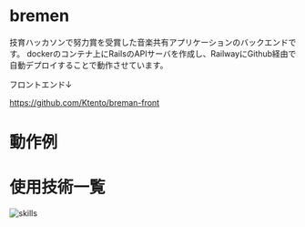 # bremen

技育ハッカソンで努力賞を受賞した音楽共有アプリケーションのバックエンドです。
dockerのコンテナ上にRailsのAPIサーバを作成し、RailwayにGithub経由で自動デプロイすることで動作させています。</p>
フロントエンド↓</p>
https://github.com/Ktento/breman-front

# 動作例

# 使用技術一覧

<img alt="skills" src="https://skillicons.dev/icons?theme=dark&perline=7&i=ruby,rails,docker,postgres"/>
